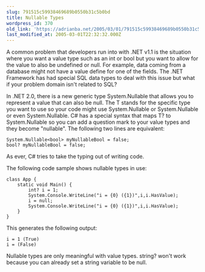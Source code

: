 ```yaml
---
slug: 791515c59938469689b0550b31c5b0bd
title: Nullable Types
wordpress_id: 370
old_link: 'https://adrianba.net/2005/03/01/791515c59938469689b0550b31c5b0bd/'
last_modified_at: 2005-03-01T22:32:32.000Z
---
```


A common problem that developers run into with .NET v1.1 is the
situation where you want a value type such as an int or
bool but you want to allow for the value to also be
undefined or null. For example, data coming from a database might
not have a value define for one of the fields. The .NET Framework
has had special SQL data types to deal with this issue but what if
your problem domain isn't related to SQL?

In .NET 2.0, there is a new generic type
System.Nullable<T> that allows you to represent a
value that can also be null. The T stands for the specific type you
want to use so your code might use
System.Nullable<int> or
System.Nullable<bool> or even
System.Nullable<MyValueType>. C# has a special
syntax that maps T? to System.Nullable<T>
so you can add a question mark to your value types and they become
"nullable". The following two lines are equivalent:
    
    
    System.Nullable<bool> myNullableBool = false;
    bool? myNullableBool = false;
    

As ever, C# tries to take the typing out of writing code.

The following code sample shows nullable types in use:
    
    
    class App {
        static void Main() {
            int? i = 1;
            System.Console.WriteLine("i = {0} ({1})",i,i.HasValue);
            i = null;
            System.Console.WriteLine("i = {0} ({1})",i,i.HasValue);
        }
    }
    

This generates the following output:
    
    
    i = 1 (True)
    i = (False)
    

Nullable types are only meaningful with value types.
string? won't work because you can already set a string
variable to be null.
